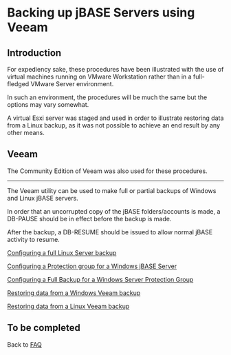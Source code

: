 # Backing up jBASE Servers using Veeam

## Introduction

For expediency sake, these procedures have been illustrated with the use of virtual machines running on VMware Workstation rather than in a full-fledged VMware Server environment.

In such an environment, the procedures will be much the same but the options may vary somewhat.

A virtual Esxi server was staged and used in order to illustrate restoring data from a Linux backup, as it was not possible to achieve an end result by any other means.

## Veeam

The Community Edition of Veeam was also used for these procedures.

* * *

The Veeam utility can be used to make full or partial backups of Windows and Linux jBASE servers.

In order that an uncorrupted copy of the jBASE folders/accounts is made, a DB-PAUSE should be in effect before the backup is made.

After the backup, a DB-RESUME should be issued to allow normal jBASE activity to resume.

[Configuring a full Linux Server backup](./linux-full-backup/README.md)  

[Configuring a Protection group for a Windows jBASE Server](./windows-protection-group/README.md)

[Configuring a Full Backup for a Windows Server Protection Group](./windows-full-backup/README.md)

[Restoring data from a Windows Veeam backup](./windows-restore/README.md)

[Restoring data from a Linux Veeam backup](./linux-restore/README.md)

## To be completed

Back to [FAQ](./../README.md)
